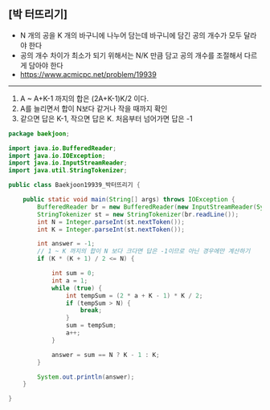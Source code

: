 ## [박 터뜨리기]

- N 개의 공을 K 개의 바구니에 나누어 담는데 바구니에 담긴 공의 개수가 모두 달라야 한다
- 공의 개수 차이가 최소가 되기 위해서는 N/K 만큼 담고 공의 개수를 조절해서 다르게 담아야 한다
- https://www.acmicpc.net/problem/19939

---

1. A ~ A+K-1 까지의 합은 (2A+K-1)K/2 이다.
2. A를 늘리면서 합이 N보다 같거나 작을 때까지 확인
3. 같으면 답은 K-1, 작으면 답은 K. 처음부터 넘어가면 답은 -1

```java
package baekjoon;

import java.io.BufferedReader;
import java.io.IOException;
import java.io.InputStreamReader;
import java.util.StringTokenizer;

public class Baekjoon19939_박터뜨리기 {

    public static void main(String[] args) throws IOException {
        BufferedReader br = new BufferedReader(new InputStreamReader(System.in));
        StringTokenizer st = new StringTokenizer(br.readLine());
        int N = Integer.parseInt(st.nextToken());
        int K = Integer.parseInt(st.nextToken());

        int answer = -1;
        // 1 ~ K 까지의 합이 N 보다 크다면 답은 -1이므로 아닌 경우에만 계산하기
        if (K * (K + 1) / 2 <= N) {

            int sum = 0;
            int a = 1;
            while (true) {
                int tempSum = (2 * a + K - 1) * K / 2;
                if (tempSum > N) {
                    break;
                }
                sum = tempSum;
                a++;
            }

            answer = sum == N ? K - 1 : K;
        }

        System.out.println(answer);
    }

}
```